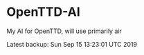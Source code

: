 # OpenTTD-AI
My AI for OpenTTD, will use primarily air

Latest backup: Sun Sep 15 13:23:01 UTC 2019

